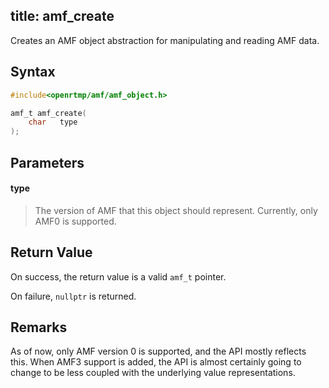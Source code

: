 title: amf_create
--------------------------

Creates an AMF object abstraction for manipulating and reading AMF data.

## Syntax ##

```c
#include<openrtmp/amf/amf_object.h>

amf_t amf_create( 
	char   type
);
```

## Parameters ##
#### type ####
> The version of AMF that this object should represent. Currently, only AMF0 is supported.

## Return Value ##
On success, the return value is a valid `amf_t` pointer.

On failure, `nullptr` is returned.

## Remarks ##
As of now, only AMF version 0 is supported, and the API mostly reflects this. When AMF3 support is added, the API is almost certainly going to change to be less coupled with the underlying value representations.
